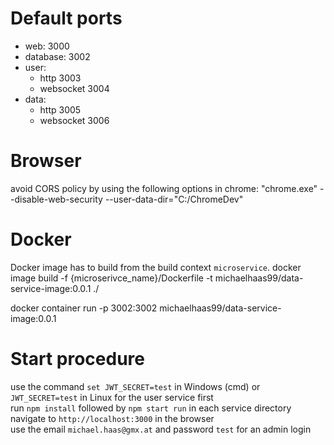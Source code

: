 # Default ports
- web: 3000
- database: 3002
- user:
    - http 3003
    - websocket 3004
- data:
    - http 3005
    - websocket 3006


# Browser
avoid CORS policy by using the following options in chrome:
"chrome.exe" --disable-web-security --user-data-dir="C:/ChromeDev"

# Docker
Docker image has to build from the build context `microservice`.
docker image build -f {microserivce_name}/Dockerfile -t michaelhaas99/data-service-image:0.0.1 ./

docker container run -p 3002:3002 michaelhaas99/data-service-image:0.0.1

# Start procedure
use the command `set JWT_SECRET=test` in Windows (cmd) or `JWT_SECRET=test` in Linux for the user service first\
run `npm install` followed by `npm start run` in each service directory\
navigate to `http://localhost:3000` in the browser\
use the email `michael.haas@gmx.at` and password `test` for an admin login